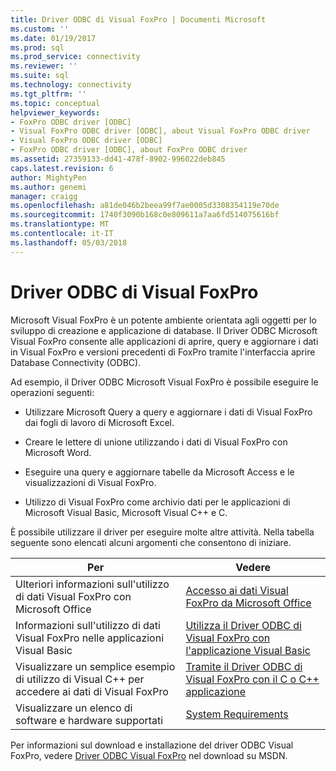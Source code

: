 ```yaml
---
title: Driver ODBC di Visual FoxPro | Documenti Microsoft
ms.custom: ''
ms.date: 01/19/2017
ms.prod: sql
ms.prod_service: connectivity
ms.reviewer: ''
ms.suite: sql
ms.technology: connectivity
ms.tgt_pltfrm: ''
ms.topic: conceptual
helpviewer_keywords:
- FoxPro ODBC driver [ODBC]
- Visual FoxPro ODBC driver [ODBC], about Visual FoxPro ODBC driver
- Visual FoxPro ODBC driver [ODBC]
- FoxPro ODBC driver [ODBC], about FoxPro ODBC driver
ms.assetid: 27359133-dd41-478f-8902-996022deb845
caps.latest.revision: 6
author: MightyPen
ms.author: genemi
manager: craigg
ms.openlocfilehash: a81de046b2beea99f7ae0005d3308354119e70de
ms.sourcegitcommit: 1740f3090b168c0e809611a7aa6fd514075616bf
ms.translationtype: MT
ms.contentlocale: it-IT
ms.lasthandoff: 05/03/2018
---
```

# <a name="visual-foxpro-odbc-driver"></a>Driver ODBC di Visual FoxPro
Microsoft Visual FoxPro è un potente ambiente orientata agli oggetti per lo sviluppo di creazione e applicazione di database. Il Driver ODBC Microsoft Visual FoxPro consente alle applicazioni di aprire, query e aggiornare i dati in Visual FoxPro e versioni precedenti di FoxPro tramite l'interfaccia aprire Database Connectivity (ODBC).  
  
 Ad esempio, il Driver ODBC Microsoft Visual FoxPro è possibile eseguire le operazioni seguenti:  
  
-   Utilizzare Microsoft Query a query e aggiornare i dati di Visual FoxPro dai fogli di lavoro di Microsoft Excel.  
  
-   Creare le lettere di unione utilizzando i dati di Visual FoxPro con Microsoft Word.  
  
-   Eseguire una query e aggiornare tabelle da Microsoft Access e le visualizzazioni di Visual FoxPro.  
  
-   Utilizzo di Visual FoxPro come archivio dati per le applicazioni di Microsoft Visual Basic, Microsoft Visual C++ e C.  
  
 È possibile utilizzare il driver per eseguire molte altre attività. Nella tabella seguente sono elencati alcuni argomenti che consentono di iniziare.  
  
|Per|Vedere|  
|--------|---------|  
|Ulteriori informazioni sull'utilizzo di dati Visual FoxPro con Microsoft Office|[Accesso ai dati Visual FoxPro da Microsoft Office](../../odbc/microsoft/accessing-visual-foxpro-data-from-microsoft-office.md)|  
|Informazioni sull'utilizzo di dati Visual FoxPro nelle applicazioni Visual Basic|[Utilizza il Driver ODBC di Visual FoxPro con l'applicazione Visual Basic](../../odbc/microsoft/using-the-vfp-foxpro-odbc-driver-with-your-visual-basic-application.md)|  
|Visualizzare un semplice esempio di utilizzo di Visual C++ per accedere ai dati di Visual FoxPro|[Tramite il Driver ODBC di Visual FoxPro con il C o C++ applicazione](../../odbc/microsoft/using-the-visual-foxpro-odbc-driver-with-your-c-or-visual-c-application.md)|  
|Visualizzare un elenco di software e hardware supportati|[System Requirements](../../odbc/microsoft/system-requirements-visual-foxpro-odbc-driver.md)|  
  
 Per informazioni sul download e installazione del driver ODBC Visual FoxPro, vedere [Driver ODBC Visual FoxPro](http://go.microsoft.com/fwlink/?LinkId=121318) nel download su MSDN.
